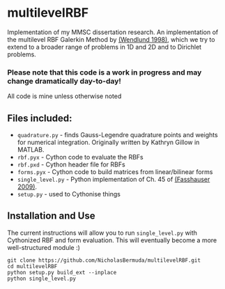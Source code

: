 # multilevelRBF
Implementation of my MMSC dissertation research. An implementation of the multilevel RBF Galerkin Method by [(Wendlund 1998)](https://www.researchgate.net/publication/2296448_Numerical_Solution_of_Variational_Problems_by_Radial_Basis_Functions), which we try to extend to a broader range of problems in 1D and 2D and to Dirichlet problems.

### Please note that this code is a work in progress and may change dramatically day-to-day!

All code is mine unless otherwise noted

Files included:
--------------------
* `quadrature.py` - finds Gauss-Legendre quadrature points and weights for numerical integration. Originally written by Kathryn Gillow in MATLAB.
* `rbf.pyx` - Cython code to evaluate the RBFs
* `rbf.pxd` - Cython header file for RBFs
* `forms.pyx` - Cython code to build matrices from linear/bilinear forms
* `single_level.py` - Python implementation of Ch. 45 of [(Fasshauser 2009)](https://uk.mathworks.com/support/books/book48894.html).
* `setup.py` - used to Cythonise things

Installation and Use
--------------------
The current instructions will allow you to run `single_level.py` with Cythonized RBF and form evaluation. This will eventually become a more well-structured module :)

	git clone https://github.com/NicholasBermuda/multilevelRBF.git
	cd multilevelRBF
	python setup.py build_ext --inplace
	python single_level.py

